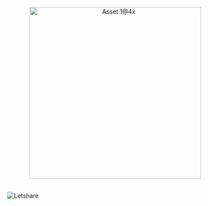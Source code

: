 <div align="center">
  <img width="400" alt="Asset 1@4x" src="https://github.com/user-attachments/assets/0d7dd28f-4f78-4b8e-beaa-a37c06917548" style="pointer-events: none;"/>
</div><br>

![Letshare](https://github.com/user-attachments/assets/9ce2ff80-0ce6-4189-bc82-1de7a2b9e430)


